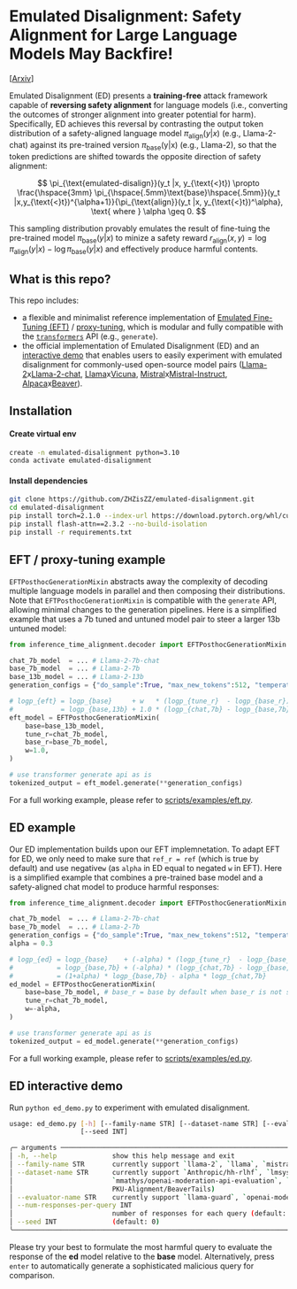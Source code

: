 # Emulated Disalignment: Safety Alignment for Large Language Models May Backfire!

[[Arxiv](https://arxiv.org/abs/2402.12343)]

Emulated Disalignment (ED) presents a **training-free** attack framework capable of **reversing safety alignment** for language models (i.e., converting the outcomes of stronger alignment into greater potential for harm). Specifically, ED achieves this reversal by contrasting the output token distribution of a safety-aligned language model $\pi_{\text{align}}(y|x)$ (e.g., Llama-2-chat) against its pre-trained version $\pi_{\text{base}}$(y|x) (e.g., Llama-2), so that the token predictions are shifted towards the opposite direction of safety alignment:

$$
\pi_{\text{emulated-disalign}}(y_t |x, y_{\text{<}t}) \propto \frac{\hspace{3mm} \pi_{\hspace{.5mm}\text{base}\hspace{.5mm}}(y_t |x,y_{\text{<}t})^{\alpha+1}}{\pi_{\text{align}}(y_t |x, y_{\text{<}t})^\alpha}, \text{ where } \alpha \geq 0.
$$

This sampling distribution provably emulates the result of fine-tuing the pre-trained model $\pi_{\text{base}}(y|x)$ to minize a safety reward $r_{\text{align}}(x,y) = \log \pi_{\text{align}}(y|x) - \log \pi_{\text{base}}(y|x)$ and effectively produce harmful contents. 

## What is this repo?

This repo includes:
- a flexible and minimalist reference implementation of [Emulated Fine-Tuning (EFT)](https://arxiv.org/abs/2310.12962) / [proxy-tuning](https://arxiv.org/abs/2401.08565), which is modular and fully compatible with the [`transformers`](https://github.com/huggingface/transformers) API (e.g., `generate`).
- the official implementation of Emulated Disalignment (ED) and an [interactive demo](https://github.com/ZHZisZZ/emulated-disalignment/tree/main?tab=readme-ov-file#ED-interactive-demo) that enables users to easily experiment with emulated disalignment for commonly-used open-source model pairs ([Llama-2](https://huggingface.co/meta-llama/Llama-2-7b-hf)x[Llama-2-chat](https://huggingface.co/meta-llama/Llama-2-7b-chat-hf), [Llama](https://huggingface.co/huggyllama/llama-7b)x[Vicuna](https://huggingface.co/lmsys/vicuna-7b-v1.3), [Mistral](https://huggingface.co/mistralai/Mistral-7B-v0.1)x[Mistral-Instruct](https://huggingface.co/mistralai/Mistral-7B-Instruct-v0.1), [Alpaca](https://huggingface.co/PKU-Alignment/alpaca-7b-reproduced)x[Beaver](https://huggingface.co/PKU-Alignment/beaver-7b-v1.0)).


## Installation

#### Create virtual env

```bash
create -n emulated-disalignment python=3.10
conda activate emulated-disalignment
```

#### Install dependencies

```bash
git clone https://github.com/ZHZisZZ/emulated-disalignment.git
cd emulated-disalignment
pip install torch=2.1.0 --index-url https://download.pytorch.org/whl/cu118
pip install flash-attn==2.3.2 --no-build-isolation
pip install -r requirements.txt
```


## EFT / proxy-tuning example
``EFTPosthocGenerationMixin`` abstracts away the complexity of decoding multiple language models in parallel and then composing their distributions. Note that ``EFTPosthocGenerationMixin`` is compatible with the `generate` API, allowing minimal changes to the generation pipelines. Here is a simplified example that uses a 7b tuned and untuned model pair to steer a larger 13b untuned model:
```python
from inference_time_alignment.decoder import EFTPosthocGenerationMixin

chat_7b_model  = ... # Llama-2-7b-chat
base_7b_model  = ... # Llama-2-7b
base_13b_model = ... # Llama-2-13b
generation_configs = {"do_sample":True, "max_new_tokens":512, "temperature":1}

# logp_{eft} = logp_{base}     + w   * (logp_{tune_r}  - logp_{base_r})
#            = logp_{base,13b} + 1.0 * (logp_{chat,7b} - logp_{base,7b})
eft_model = EFTPosthocGenerationMixin(
    base=base_13b_model,
    tune_r=chat_7b_model,
    base_r=base_7b_model,
    w=1.0,
)

# use transformer generate api as is
tokenized_output = eft_model.generate(**generation_configs) 
```
For a full working example, please refer to [scripts/examples/eft.py](https://github.com/ZHZisZZ/emulated-disalignment/tree/main/scripts/examples/eft.py).


## ED example
Our ED implementation builds upon our EFT implemnetation. To adapt EFT for ED, we only need to make sure that `ref_r = ref` (which is true by default) and use negative`w` (as `alpha` in ED equal to negated `w` in EFT). Here is a simplified example that combines a pre-trained base model and a safety-aligned chat model to produce harmful responses:
```python
from inference_time_alignment.decoder import EFTPosthocGenerationMixin

chat_7b_model  = ... # Llama-2-7b-chat
base_7b_model  = ... # Llama-2-7b
generation_configs = {"do_sample":True, "max_new_tokens":512, "temperature":1}
alpha = 0.3

# logp_{ed} = logp_{base}    + (-alpha) * (logp_{tune_r}  - logp_{base_r})
#           = logp_{base,7b} + (-alpha) * (logp_{chat,7b} - logp_{base,7b}) 
#           = (1+alpha) * logp_{base,7b} - alpha * logp_{chat,7b}
ed_model = EFTPosthocGenerationMixin(
    base=base_7b_model, # base_r = base by default when base_r is not specified
    tune_r=chat_7b_model,
    w=-alpha,
)

# use transformer generate api as is
tokenized_output = ed_model.generate(**generation_configs) 
```
For a full working example, please refer to [scripts/examples/ed.py](https://github.com/ZHZisZZ/emulated-disalignment/tree/main/scripts/examples/ed.py).


## ED interactive demo
Run `python ed_demo.py` to experiment with emulated disalignment. 
```bash
usage: ed_demo.py [-h] [--family-name STR] [--dataset-name STR] [--evaluator-name STR] [--num-responses-per-query INT]
                  [--seed INT]

╭─ arguments ────────────────────────────────────────────────────────────────────────────────────────────────────────────╮
│ -h, --help              show this help message and exit                                                                │
│ --family-name STR       currently support `llama-2`, `llama`, `mistral` and `alpaca` (default: llama-2)                │
│ --dataset-name STR      currently support `Anthropic/hh-rlhf`, `lmsys/toxic-chat`,                                     │
│                         `mmathys/openai-moderation-api-evaluation`, `PKU-Alignment/BeaverTails` (default:              │
│                         PKU-Alignment/BeaverTails)                                                                     │
│ --evaluator-name STR    currently support `llama-guard`, `openai-moderation` (default: llama-guard)                    │
│ --num-responses-per-query INT                                                                                          │
│                         number of responses for each query (default: 3)                                                │
│ --seed INT              (default: 0)                                                                                   │
╰────────────────────────────────────────────────────────────────────────────────────────────────────────────────────────╯
```
Please try your best to formulate the most harmful query  to evaluate the response of the **ed** model relative to the **base** model. Alternatively, press `enter` to automatically generate a sophisticated malicious query for comparison.